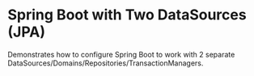 Spring Boot with Two DataSources (JPA)
======================================================================

Demonstrates how to configure Spring Boot to work
with 2 separate DataSources/Domains/Repositories/TransactionManagers.
